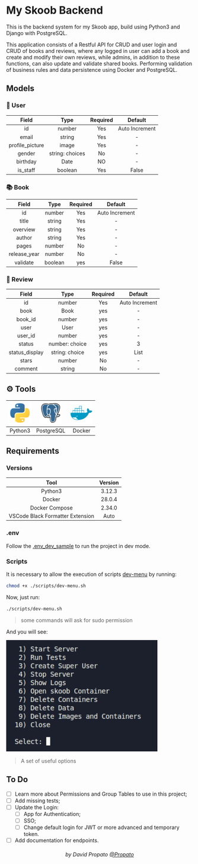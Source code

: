 # My Skoob Backend

This is the backend system for my Skoob app, build using Python3 and Django with PostgreSQL.

This application consists of a Restful API for CRUD and user login and CRUD of books and reviews, where any logged in user can add a book and create and modify their own reviews, while admins, in addition to these functions, can also update and validate shared books. Performing validation of business rules and data persistence using Docker and PostgreSQL.

## Models

### :bust_in_silhouette: User 

|      Field      |      Type       | Required |    Default     |
| :-------------: | :-------------: | :------: | :------------: |
|       id        |     number      |   Yes    | Auto Increment |
|      email      |     string      |   Yes    |       -        |
| profile_picture |      image      |   Yes    |       -        |
|     gender      | string: choices |    No    |       -        |
|    birthday     |      Date       |    NO    |       -        |
|    is_staff     |     boolean     |   Yes    |     False      |

### :books: Book

|    Field     |  Type   | Required |    Default     |
| :----------: | :-----: | :------: | :------------: |
|      id      | number  |   Yes    | Auto Increment |
|    title     | string  |   Yes    |       -        |
|   overview   | string  |   Yes    |       -        |
|    author    | string  |   Yes    |       -        |
|    pages     | number  |    No    |       -        |
| release_year | number  |    No    |       -        |
|   validate   | boolean |   yes    |     False      |

### :memo: Review

|     Field      |      Type      | Required |    Default     |
| :------------: | :------------: | :------: | :------------: |
|       id       |     number     |   Yes    | Auto Increment |
|      book      |      Book      |   yes    |       -        |
|    book_id     |     number     |   yes    |       -        |
|      user      |      User      |   yes    |       -        |
|    user_id     |     number     |   yes    |       -        |
|     status     | number: choice |   yes    |       3        |
| status_display | string: choice |   yes    |      List      |
|     stars      |     number     |    No    |       -        |
|    comment     |     string     |    No    |       -        |

## :gear: Tools

| <img alt="Icon Python3" title="Python3" height="60" src="./assets/python.svg"> | <img alt="Icon PostgreSQL" title="PostgreSQL" height="60" src="./assets/postgresql.svg"> | <img alt="Icon Docker" title="Docker" height="60" src="./assets/docker.svg"> |
| :----------------------------------------------------------------------------: | :--------------------------------------------------------------------------------------: | :--------------------------------------------------------------------------: |
|                                    Python3                                     |                                        PostgreSQL                                        |                                    Docker                                    |

## Requirements

### Versions

|               Tool               | Version |
| :------------------------------: | :-----: |
|             Python3              | 3.12.3  |
|              Docker              | 28.0.4  |
|          Docker Compose          | 2.34.0  |
| VSCode Black Formatter Extension |  Auto   |

### .env

Follow the <a href="./.env_dev_sample">.env_dev_sample</a> to run the project in dev mode.

### Scripts

It is necessary to allow the execution of scripts <a href="./scripts/dev-menu.sh.sh">dev-menu</a> by running:

```bash
chmod +x ./scripts/dev-menu.sh
```

Now, just run:

```bash
./scripts/dev-menu.sh
```

> some commands will ask for sudo permission

And you will see:

<img alt="dev-menu" title="Menu" height="300" src="./assets/dev-menu.png">

> A set of useful options

## To Do

- [ ] Learn more about Permissions and Group Tables to use in this project;
- [ ] Add missing tests;
- [ ] Update the Login:
  - [ ] App for Authentication;
  - [ ] SSO;
  - [ ] Change default login for JWT or more advanced and temporary token.
- [ ] Add documentation for endpoints.

<h6 align="center">by David Propato <a href="https://github.com/Propato">@Propato</a> </h6>
